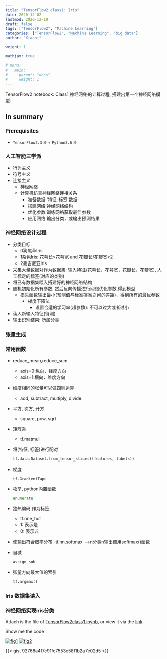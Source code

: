 ```yaml
---
title: "TensorFlow2 class1: Iris"
date: 2020-12-02
lastmod: 2020-12-10
draft: false
tags: ["TensorFlow2", "Machine Learning"]
categories: ["TensorFlow2", "Machine Learning", "big data"]
author: "Xiaoni"

weight: 1

mathjax: true

# menu:
#   main:
#     parent: "docs"
#     weight: 1
---
```


TensorFlow2 notebook: Class1 神经网络的计算过程, 搭建出第一个神经网络模型.

<!--more-->

## In summary

### Prerequisites
- `TensorFlow2.3.0` + `Python3.6.9`

### 人工智能三学派
- 行为主义
- 符号主义
- 连接主义
  - 神经网络
  - 计算机仿真神经网络连接关系
    - 准备数据:'特征-标签'数据
    - 搭建网络:神经网络结构
    - 优化参数:训练网络获取最佳参数
    - 应用网络:输出分类，或输出预测结果

### 神经网络设计过程
- 分类目标:
  - 0狗尾草Iris
  - 1杂色Iris: 花萼长>花萼宽 and 花瓣长/花瓣宽>2
  - 2弗吉尼亚Iris
- 采集大量数据对作为数据集: 输入特征(花萼长，花萼宽，花瓣长，花瓣宽), 人工标定的标签(对应的类别)
- 将已有数据集喂入搭建好的神经网络结构
- 随机初始化所有参数, 然后反向传播进行网络优化参数,得到模型
  - 损失函数输出最小(预测值与标准答案之间的差距)，得到所有的最优参数
    - 梯度下降法
      - 设置合适的学习率(超参数): 不可以过大或者过小
- 读入新输入特征(待测)
- 输出识别结果: 所属分类

### 张量生成
  
### 常用函数

- reduce_mean,reduce_sum
  - axis=0:纵向，经度方向
  - axis=1:横向，维度方向
- 维度相同的张量可以做四则运算
  - add, subtract, multiply, divide.
- 平方, 次方, 开方
  - square, pow, sqrt
- 矩阵乘
  - tf.matmul
- 将(特征, 标签)进行配对
  
  ```python
  tf.data.Dataset.from_tensor_slices((features, labels))
  ```

- 梯度
  
  ```python
  tf.GradientTape
  ```

- 枚举, python内置函数
  
  ```python
  enumerate
  ```

- 独热编码,作为标签
  - tf.one_hot
  - 1: 表示是
  - 0: 表示非
- 使输出符合概率分布 -tf.nn.softmax -->n分类n输出调用softmax()函数
- 自减
  
  ```python
  assign_sub
  ```

- 张量方向最大值的索引
  
  ```python
  tf.argmax()
  ```

### Iris 数据集读入

### 神经网络实现iris分类

Attach is the file of [TensorFlow2class1.ipynb](TensorFlow2class1.ipynb), or view it via the [link](https://colab.research.google.com/drive/1IslgEamApGpdgwBK2YW0zgGBJJ9L7VPb?usp=sharing).

Show me the code <i class="far fa-hand-point-down"></i>

  [![fig1](fig1.png)](https://gist.github.com/xiaonilee/92768a4f7c91fc7553e58f1b2a7e02d5)
  [![fig2](fig2.png)](https://gist.github.com/xiaonilee/92768a4f7c91fc7553e58f1b2a7e02d5)

{{< gist 92768a4f7c91fc7553e58f1b2a7e02d5 >}}


  